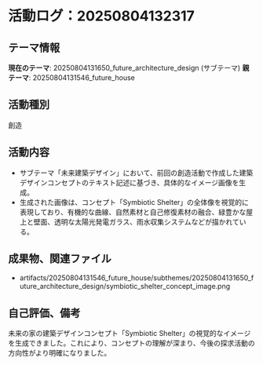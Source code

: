 # 活動ログ：20250804132317

## テーマ情報
**現在のテーマ**: 20250804131650_future_architecture_design (サブテーマ)
**親テーマ**: 20250804131546_future_house

## 活動種別
創造

## 活動内容
- サブテーマ「未来建築デザイン」において、前回の創造活動で作成した建築デザインコンセプトのテキスト記述に基づき、具体的なイメージ画像を生成。
- 生成された画像は、コンセプト「Symbiotic Shelter」の全体像を視覚的に表現しており、有機的な曲線、自然素材と自己修復素材の融合、緑豊かな屋上と壁面、透明な太陽光発電ガラス、雨水収集システムなどが描かれている。

## 成果物、関連ファイル
- artifacts/20250804131546_future_house/subthemes/20250804131650_future_architecture_design/symbiotic_shelter_concept_image.png

## 自己評価、備考
未来の家の建築デザインコンセプト「Symbiotic Shelter」の視覚的なイメージを生成できました。これにより、コンセプトの理解が深まり、今後の探求活動の方向性がより明確になりました。
